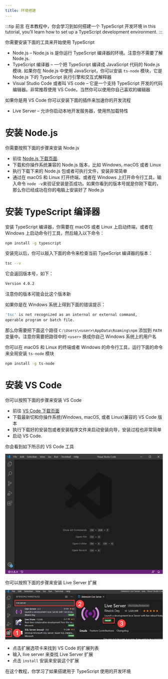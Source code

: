 ```yaml
---
title: 环境搭建
---
```


:::tip 前言
在本教程中，你会学习到如何搭建一个 TypeScript 开发环境
in this tutorial, you’ll learn how to set up a TypeScript development environment.
:::

你需要安装下面的工具来开始使用 TypeScript

- Node.js – Node.js is 是你运行 TypeScript 编译器的环境。注意你不需要了解 Node.js.
- TypeScript 编译器 – 一个把 TypeScript 编译成 JavaScript 代码的 Node.js 模块. 如果你在 Node.js 中使用 JavaScript，你可以安装 `ts-node` 模块，它是 Node.js 下的 TypeScript 执行引擎和交互式解释器
- Visual Studio Code 或者叫 VS code – 它是一个支持 TypeScript 开发的代码编辑器。非常推荐使用 VS Code。当然你可以使用你自己喜欢的编辑器

如果你是用 VS Code 你可以安装下面的插件来加速你的开发流程

- Live Server – 允许你启动本地开发服务器，使用热加载特性

# 安装 Node.js

你需要按照下面的步骤来安装 Node.js

- 前往 [Node.js 下载页面](https://nodejs.org/en/download/).
- 下载和你操作系统兼容的 Node.js 版本，比如 Windows, macOS 或者 Linux
- 执行下载下来的 Node.js 包或者可执行文件，安装非常简单
- 通过在 macOS 和 Linux 打开终端，或者在 Windows 上打开命令行工具，输入命令 `node -v`来验证安装是否成功。如果你看到的版本号就是你刚下载的，那么你已经成功在你的电脑上安装好了 Node.js

# 安装 TypeScript 编译器

安装 TypeScript 编译器，你需要在 macOS 或者 Linux 上启动终端，或者在 Windows 上启动命令行工具，然后输入以下命令：

```sh
npm install -g typescript
```

安装完以后，你可以敲入下面的命令来检查当前 TypeScript 编译器的版本：

```sh
tsc --v
```

它会返回版本号，如下：

```sh
Version 4.0.2
```

注意你的版本可能会比这个版本新

如果你是在 Windows 系统上得到下面的错误提示：

```sh
'tsc' is not recognized as an internal or external command,
operable program or batch file.
```

那么你需要把下面这个路径 `C:\Users\<user>\AppData\Roaming\npm` 添加到 `PATH` 变量中。注意你需要把路径中的 `<user>` 换成你自己 Windows 系统上的用户名

你可以在 macOS 和 Linux 的终端或者 Windows 的命令行工具，运行下面的命令来全局安装 `ts-node` 模块

```sh
npm install -g ts-node
```

# 安装 VS Code

你可以按照下面的步骤来安装 VS Code

- 前往 [VS Code 下载页面](https://code.visualstudio.com/download)
- 下载最新切和你操作系统(Windows, macOS, 或者 Linux)兼容的 VS Code 版本
- 执行下载好的安装包或者安装程序文件来启动安装向导，安装过程也非常简单
- 启动 VS Code.

你会看到如下所示的 VS Code 工具

![vs-code](./images/vs-code.png)

你可以按照下面的步骤来安装 Live Server 扩展

![Live-Server](./images/Live-Server.png)

- 点击扩展选项卡来找到 VS Code 的扩展列表
- 输入 live server 来查找 Live Server 扩展
- 点击 `install` 安装来安装这个扩展

在这个教程，你学习了如果搭建用于 TypeScript 使用的开发环境
